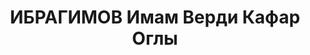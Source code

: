 ---
title: ИБРАГИМОВ Имам Верди Кафар Оглы
description: '1903 г.р., тюрок, член ВКП(б), капитан, врид военкома Нахичеванской
  АССР.

  ВКВС - 13.10.1937, ВМН. Расстрелян 13.10.1937, Баку'
---